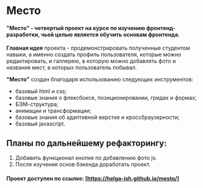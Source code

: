 # Место
#### "Место" - четвертый проект на курсе по изучению фронтенд-разработки, чьей целью является обучить основам фронтенда.
__Главная идея__ проекта - продемонстрировать полученные студентом навыки, а именно создать профиль пользователя, которые можно редактировать, и галлерею, в которую можно добавлять фото и названия мест, в которых пользователь побывал.

__"Место"__ создан благодаря использованию следующих инструментов:
* базовый html и css;
* базовые знания о флексбоксе, позиционировании, гридах и формах;
* БЭМ-структура;
* анимации и трансформации;
* базовые знания об адаптивной верстке и кроссбраузерности;
* базовый javascript.

## Планы по дальнейшему рефакторингу:
1. Добавить функционал кнопке по добавлению фото js.
2. После изучения основ бэкенда доработать проект.

#### Проект доступен по ссылке: [https://helga-ish.github.io/mesto/]